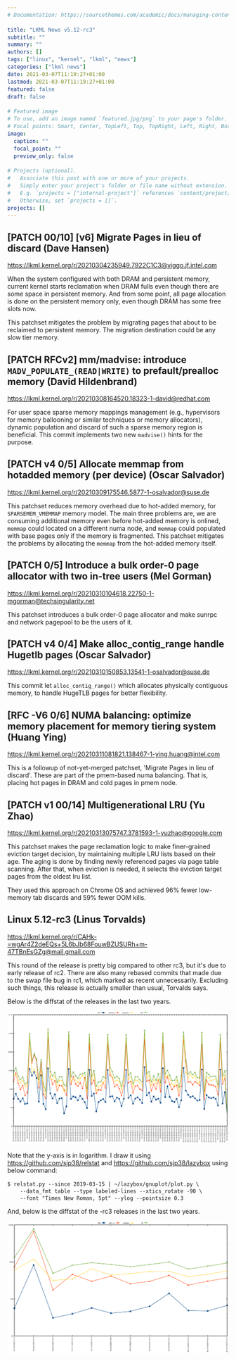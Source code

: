 ```yaml
---
# Documentation: https://sourcethemes.com/academic/docs/managing-content/

title: "LKML News v5.12-rc3"
subtitle: ""
summary: ""
authors: []
tags: ["linux", "kernel", "lkml", "news"]
categories: ["lkml news"]
date: 2021-03-07T11:19:27+01:00
lastmod: 2021-03-07T11:19:27+01:00
featured: false
draft: false

# Featured image
# To use, add an image named `featured.jpg/png` to your page's folder.
# Focal points: Smart, Center, TopLeft, Top, TopRight, Left, Right, BottomLeft, Bottom, BottomRight.
image:
  caption: ""
  focal_point: ""
  preview_only: false

# Projects (optional).
#   Associate this post with one or more of your projects.
#   Simply enter your project's folder or file name without extension.
#   E.g. `projects = ["internal-project"]` references `content/project/deep-learning/index.md`.
#   Otherwise, set `projects = []`.
projects: []
---
```


[PATCH 00/10] [v6] Migrate Pages in lieu of discard (Dave Hansen)
-----------------------------------------------------------------

https://lkml.kernel.org/r/20210304235949.7922C1C3@viggo.jf.intel.com

When the system configured with both DRAM and persistent memory, current kernel
starts reclamation when DRAM fulls even though there are some space in
persistent memory.  And from some point, all page allocation is done on the
persistent memory only, even though DRAM has some free slots now.

This patchset mitigates the problem by migrating pages that about to be
reclaimed to persistent memory.  The migration destination could be any slow
tier memory.


[PATCH RFCv2] mm/madvise: introduce `MADV_POPULATE_(READ|WRITE)` to prefault/prealloc memory (David Hildenbrand)
----------------------------------------------------------------------------------------------------------------

https://lkml.kernel.org/r/20210308164520.18323-1-david@redhat.com

For user space sparse memory mappings management (e.g., hypervisors for memory
ballooning or similar techniques or memory allocators), dynamic population and
discard of such a sparse memory region is beneficial.  This commit implements
two new `madvise()` hints for the purpose.


[PATCH v4 0/5] Allocate memmap from hotadded memory (per device) (Oscar Salvador)
---------------------------------------------------------------------------------

https://lkml.kernel.org/r/20210309175546.5877-1-osalvador@suse.de

This patchset reduces memory overhead due to hot-added memory, for
`SPARSEMEM_VMEMMAP` memory model.  The main three problems are, we are
consuming additional memory even before hot-added memory is onlined, `memmap`
could located on a different numa node, and `memmap` could populated with base
pages only if the memory is fragmented.  This patchset mitigates the problems
by allocating the `memmap` from the hot-added memory itself.


[PATCH 0/5] Introduce a bulk order-0 page allocator with two in-tree users (Mel Gorman)
---------------------------------------------------------------------------------------

https://lkml.kernel.org/r/20210310104618.22750-1-mgorman@techsingularity.net

This patchset introduces a bulk order-0 page allocator and make sunrpc and
network pagepool to be the users of it.


[PATCH v4 0/4] Make alloc_contig_range handle Hugetlb pages (Oscar Salvador)
----------------------------------------------------------------------------

https://lkml.kernel.org/r/20210310150853.13541-1-osalvador@suse.de

This commit let `alloc_contig_range()` which allocates physically contiguous
memory, to handle HugeTLB pages for better flexibility.


[RFC -V6 0/6] NUMA balancing: optimize memory placement for memory tiering system (Huang Ying)
----------------------------------------------------------------------------------------------

https://lkml.kernel.org/r/20210311081821.138467-1-ying.huang@intel.com

This is a followup of not-yet-merged patchset, 'Migrate Pages in lieu of
discard'.  These are part of the pmem-based numa balancing. That is, placing
hot pages in DRAM and cold pages in pmem node.


[PATCH v1 00/14] Multigenerational LRU (Yu Zhao)
------------------------------------------------

https://lkml.kernel.org/r/20210313075747.3781593-1-yuzhao@google.com

This patchset makes the page reclamation logic to make finer-grained eviction
target decision, by maintaining multiple LRU lists based on their age.  The
aging is done by finding newly referenced pages via page table scanning.  After
that, when eviction is needed, it selects the eviction target pages from the
oldest lru list.

They used this approach on Chrome OS and achieved 96% fewer low-memory tab
discards and 59% fewer OOM kills.


Linux 5.12-rc3 (Linus Torvalds)
-------------------------------

https://lkml.kernel.org/r/CAHk-=wgAr4Z2deEQs+5L6bJb68FouwBZUSURh+m-47TBnEsGZg@mail.gmail.com

This round of the release is pretty big compared to other rc3, but it's due to
early release of rc2.  There are also many rebased commits that made due to the
swap file bug in rc1, which marked as recent unnecessarily.  Excluding such
things, this release is actually smaller than usual, Torvalds says.

Below is the diffstat of the releases in the last two years.

![Kernel release stat](/img/kernel_release_stat/v5.1-rc2..v5.12-rc3.png)

Note that the y-axis is in logarithm.  I draw it using
https://github.com/sjp38/relstat and https://github.com/sjp38/lazybox using
below command:

    $ relstat.py --since 2019-03-15 | ~/lazybox/gnuplot/plot.py \
	    --data_fmt table --type labeled-lines --xtics_rotate -90 \
	    --font "Times New Roman, 5pt" --ylog --pointsize 0.3


And, below is the diffstat of the -rc3 releases in the last two years.

![rc2 release stat](/img/kernel_release_stat/v5.12-rc3-only.png)
